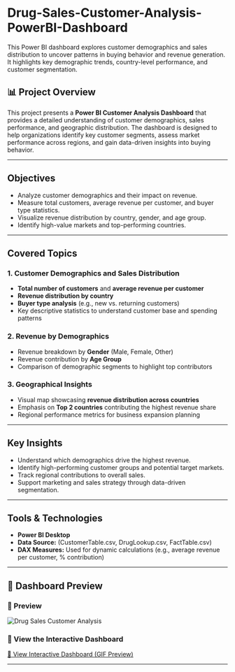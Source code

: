 # Drug-Sales-Customer-Analysis-PowerBI-Dashboard
This Power BI dashboard explores customer demographics and sales distribution to uncover patterns in buying behavior and revenue generation. It highlights key demographic trends, country-level performance, and customer segmentation.

## 📊 Project Overview
This project presents a **Power BI Customer Analysis Dashboard** that provides a detailed understanding of customer demographics, sales performance, and geographic distribution. The dashboard is designed to help organizations identify key customer segments, assess market performance across regions, and gain data-driven insights into buying behavior.

---

## Objectives
- Analyze customer demographics and their impact on revenue.
- Measure total customers, average revenue per customer, and buyer type statistics.
- Visualize revenue distribution by country, gender, and age group.
- Identify high-value markets and top-performing countries.

---

## Covered Topics

### **1. Customer Demographics and Sales Distribution**
- **Total number of customers** and **average revenue per customer**
- **Revenue distribution by country**
- **Buyer type analysis** (e.g., new vs. returning customers)
- Key descriptive statistics to understand customer base and spending patterns

### **2. Revenue by Demographics**
- Revenue breakdown by **Gender** (Male, Female, Other)
- Revenue contribution by **Age Group**
- Comparison of demographic segments to highlight top contributors

### **3. Geographical Insights**
- Visual map showcasing **revenue distribution across countries**
- Emphasis on **Top 2 countries** contributing the highest revenue share
- Regional performance metrics for business expansion planning

---

## Key Insights
- Understand which demographics drive the highest revenue.
- Identify high-performing customer groups and potential target markets.
- Track regional contributions to overall sales.
- Support marketing and sales strategy through data-driven segmentation.

---

##  Tools & Technologies
- **Power BI Desktop**
- **Data Source:** (CustomerTable.csv, DrugLookup.csv, FactTable.csv)
- **DAX Measures:** Used for dynamic calculations (e.g., average revenue per customer, % contribution)

---

## 📸 Dashboard Preview  
### 📸 Preview
![Drug Sales Customer Analysis](Open%20Drug%20Sales%20Customer%20Analysis.png)

### 🧭 View the Interactive Dashboard
[🎯 View Interactive Dashboard (GIF Preview)](Drug%20Sales%20-%20Customer%20Analysis.gif)

---

